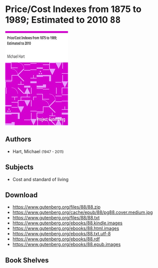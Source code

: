 # Price/Cost Indexes from 1875 to 1989; Estimated to 2010 <kbd>88</kbd>

![](./cover.medium.jpg "")

## Authors


 - Hart, Michael <small>(1947 - 2011)</small>

## Subjects


 - Cost and standard of living

## Download


 - https://www.gutenberg.org/files/88/88.zip
 - https://www.gutenberg.org/cache/epub/88/pg88.cover.medium.jpg
 - https://www.gutenberg.org/files/88/88.txt
 - https://www.gutenberg.org/ebooks/88.kindle.images
 - https://www.gutenberg.org/ebooks/88.html.images
 - https://www.gutenberg.org/ebooks/88.txt.utf-8
 - https://www.gutenberg.org/ebooks/88.rdf
 - https://www.gutenberg.org/ebooks/88.epub.images

## Book Shelves


